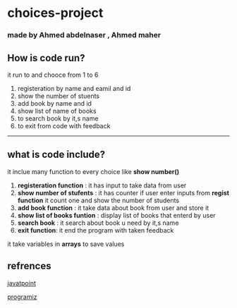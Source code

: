 # choices-project
### made by Ahmed abdelnaser , Ahmed maher
 ## How is code run?
 it run to and chooce from 1 to 6 
 1. registeration by name and eamil and id 
 2. show the number of stuents
 3. add book by name and id
 4. show list of name of books
 5. to search book by it,s name
 6. to exit from code with feedback
 ___________________________
 ## what is code include?
 it inclue many function to every choice like **show number()**
 1. **registeration function** : it has input to take data from user
 2. **show number of stufents** : it has counter if user enter inputs from **regist function** it count one and show the number of students
 3. **add book function** : it take data about book from user and store it 
 4. **show list of books funtion** : display list of books that enterd by user
 5. **search book** : it search about book u need by it,s name
 6. **exit function**: it end the program with taken feedback 

 it take variables in **arrays** to save values
 
 
 ## refrences
 [javatpoint](https://www.javatpoint.com/c-programming-language-tutorial)


[programiz](https://www.programiz.com/c-programming)


 
